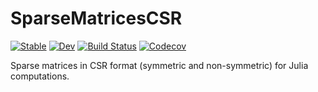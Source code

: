 # SparseMatricesCSR

[![Stable](https://img.shields.io/badge/docs-stable-blue.svg)](https://gridap.github.io/SparseMatricesCSR.jl/stable)
[![Dev](https://img.shields.io/badge/docs-dev-blue.svg)](https://gridap.github.io/SparseMatricesCSR.jl/dev)
[![Build Status](https://travis-ci.com/gridap/SparseMatricesCSR.jl.svg?branch=master)](https://travis-ci.com/gridap/SparseMatricesCSR.jl)
[![Codecov](https://codecov.io/gh/gridap/SparseMatricesCSR.jl/branch/master/graph/badge.svg)](https://codecov.io/gh/gridap/SparseMatricesCSR.jl)

Sparse matrices in CSR format (symmetric and non-symmetric) for Julia computations.

